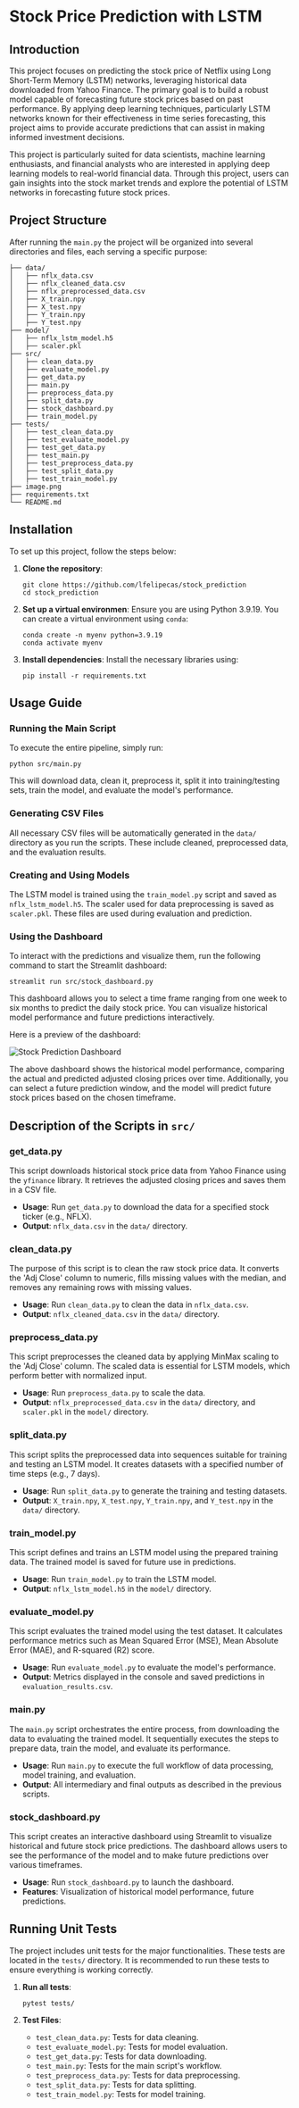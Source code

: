 # Stock Price Prediction with LSTM

## Introduction
This project focuses on predicting the stock price of Netflix using Long Short-Term Memory (LSTM) networks, leveraging historical data downloaded from Yahoo Finance. The primary goal is to build a robust model capable of forecasting future stock prices based on past performance. By applying deep learning techniques, particularly LSTM networks known for their effectiveness in time series forecasting, this project aims to provide accurate predictions that can assist in making informed investment decisions.

This project is particularly suited for data scientists, machine learning enthusiasts, and financial analysts who are interested in applying deep learning models to real-world financial data. Through this project, users can gain insights into the stock market trends and explore the potential of LSTM networks in forecasting future stock prices.


## Project Structure
After running the `main.py` the project will be organized into several directories and files, each serving a specific purpose:
```
├── data/
│   ├── nflx_data.csv
│   ├── nflx_cleaned_data.csv
│   ├── nflx_preprocessed_data.csv
│   ├── X_train.npy
│   ├── X_test.npy
│   ├── Y_train.npy
│   ├── Y_test.npy
├── model/
│   ├── nflx_lstm_model.h5
│   ├── scaler.pkl
├── src/
│   ├── clean_data.py
│   ├── evaluate_model.py
│   ├── get_data.py
│   ├── main.py
│   ├── preprocess_data.py
│   ├── split_data.py
│   ├── stock_dashboard.py
│   ├── train_model.py
├── tests/
│   ├── test_clean_data.py
│   ├── test_evaluate_model.py
│   ├── test_get_data.py
│   ├── test_main.py
│   ├── test_preprocess_data.py
│   ├── test_split_data.py
│   ├── test_train_model.py
├── image.png
├── requirements.txt
└── README.md
```

## Installation
To set up this project, follow the steps below:

1. **Clone the repository**:
   ```
   git clone https://github.com/lfelipecas/stock_prediction
   cd stock_prediction
   ```

2. **Set up a virtual environmen**:
   Ensure you are using Python 3.9.19. You can create a virtual environment using `conda`:
   ```
   conda create -n myenv python=3.9.19
   conda activate myenv
   ```   

2. **Install dependencies**:
   Install the necessary libraries using:
   ```
   pip install -r requirements.txt
   ```

## Usage Guide

### Running the Main Script
To execute the entire pipeline, simply run:
```
python src/main.py
```
This will download data, clean it, preprocess it, split it into training/testing sets, train the model, and evaluate the model's performance.

### Generating CSV Files
All necessary CSV files will be automatically generated in the `data/` directory as you run the scripts. These include cleaned, preprocessed data, and the evaluation results.

### Creating and Using Models
The LSTM model is trained using the `train_model.py` script and saved as `nflx_lstm_model.h5`. The scaler used for data preprocessing is saved as `scaler.pkl`. These files are used during evaluation and prediction.

### Using the Dashboard
To interact with the predictions and visualize them, run the following command to start the Streamlit dashboard:
```
streamlit run src/stock_dashboard.py
```
This dashboard allows you to select a time frame ranging from one week to six months to predict the daily stock price. You can visualize historical model performance and future predictions interactively.

Here is a preview of the dashboard:

![Stock Prediction Dashboard](.image.png)

The above dashboard shows the historical model performance, comparing the actual and predicted adjusted closing prices over time. Additionally, you can select a future prediction window, and the model will predict future stock prices based on the chosen timeframe.


## Description of the Scripts in `src/`

### get_data.py
This script downloads historical stock price data from Yahoo Finance using the `yfinance` library. It retrieves the adjusted closing prices and saves them in a CSV file. 

- **Usage**: Run `get_data.py` to download the data for a specified stock ticker (e.g., NFLX).
- **Output**: `nflx_data.csv` in the `data/` directory.

### clean_data.py
The purpose of this script is to clean the raw stock price data. It converts the 'Adj Close' column to numeric, fills missing values with the median, and removes any remaining rows with missing values.

- **Usage**: Run `clean_data.py` to clean the data in `nflx_data.csv`.
- **Output**: `nflx_cleaned_data.csv` in the `data/` directory.

### preprocess_data.py
This script preprocesses the cleaned data by applying MinMax scaling to the 'Adj Close' column. The scaled data is essential for LSTM models, which perform better with normalized input.

- **Usage**: Run `preprocess_data.py` to scale the data.
- **Output**: `nflx_preprocessed_data.csv` in the `data/` directory, and `scaler.pkl` in the `model/` directory.

### split_data.py
This script splits the preprocessed data into sequences suitable for training and testing an LSTM model. It creates datasets with a specified number of time steps (e.g., 7 days).

- **Usage**: Run `split_data.py` to generate the training and testing datasets.
- **Output**: `X_train.npy`, `X_test.npy`, `Y_train.npy`, and `Y_test.npy` in the `data/` directory.

### train_model.py
This script defines and trains an LSTM model using the prepared training data. The trained model is saved for future use in predictions.

- **Usage**: Run `train_model.py` to train the LSTM model.
- **Output**: `nflx_lstm_model.h5` in the `model/` directory.

### evaluate_model.py
This script evaluates the trained model using the test dataset. It calculates performance metrics such as Mean Squared Error (MSE), Mean Absolute Error (MAE), and R-squared (R2) score. 

- **Usage**: Run `evaluate_model.py` to evaluate the model's performance.
- **Output**: Metrics displayed in the console and saved predictions in `evaluation_results.csv`.

### main.py
The `main.py` script orchestrates the entire process, from downloading the data to evaluating the trained model. It sequentially executes the steps to prepare data, train the model, and evaluate its performance.

- **Usage**: Run `main.py` to execute the full workflow of data processing, model training, and evaluation.
- **Output**: All intermediary and final outputs as described in the previous scripts.

### stock_dashboard.py
This script creates an interactive dashboard using Streamlit to visualize historical and future stock price predictions. The dashboard allows users to see the performance of the model and to make future predictions over various timeframes.

- **Usage**: Run `stock_dashboard.py` to launch the dashboard.
- **Features**: Visualization of historical model performance, future predictions.

## Running Unit Tests

The project includes unit tests for the major functionalities. These tests are located in the `tests/` directory. It is recommended to run these tests to ensure everything is working correctly.

1. **Run all tests**:
   ```
   pytest tests/
   ```

2. **Test Files**:
   - `test_clean_data.py`: Tests for data cleaning.
   - `test_evaluate_model.py`: Tests for model evaluation.
   - `test_get_data.py`: Tests for data downloading.
   - `test_main.py`: Tests for the main script's workflow.
   - `test_preprocess_data.py`: Tests for data preprocessing.
   - `test_split_data.py`: Tests for data splitting.
   - `test_train_model.py`: Tests for model training.